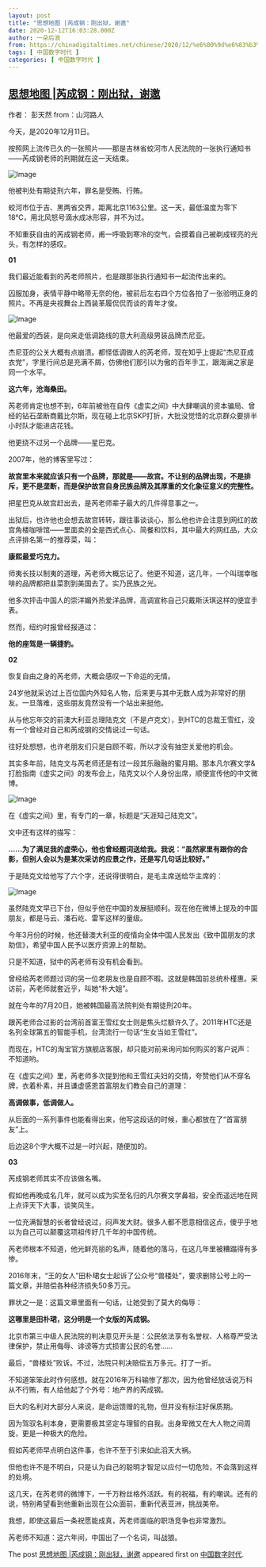 ```yaml
---
layout: post
title: "思想地图 |芮成钢：刚出狱，谢邀"
date: 2020-12-12T16:03:28.000Z
author: 一朵后浪
from: https://chinadigitaltimes.net/chinese/2020/12/%e6%80%9d%e6%83%b3%e5%9c%b0%e5%9b%be-%e8%8a%ae%e6%88%90%e9%92%a2%ef%bc%9a%e5%88%9a%e5%87%ba%e7%8b%b1%ef%bc%8c%e8%b0%a2%e9%82%80/
tags: [ 中国数字时代 ]
categories: [ 中国数字时代 ]
---
```

<!--1607789008000-->
[思想地图 |芮成钢：刚出狱，谢邀](https://chinadigitaltimes.net/chinese/2020/12/%e6%80%9d%e6%83%b3%e5%9c%b0%e5%9b%be-%e8%8a%ae%e6%88%90%e9%92%a2%ef%bc%9a%e5%88%9a%e5%87%ba%e7%8b%b1%ef%bc%8c%e8%b0%a2%e9%82%80/)
------

<div>
<p>作者： 彭天然  from：山河路人</p><p>今天，是2020年12月11日。</p><p>按照网上流传已久的一张照片——那是吉林省蛟河市人民法院的一张执行通知书——芮成钢老师的刑期就在这一天结束。</p><p><img src="https://chinadigitaltimes.net/chinese/files/2020/12/post-660442-5fd4e59e566c3." alt="Image" /></p><p>他被判处有期徒刑六年，罪名是受贿、行贿。</p><p>蛟河市位于吉、黑两省交界，距离北京1163公里。这一天，最低温度为零下18℃，用北风怒号滴水成冰形容，并不为过。</p><p>不知重获自由的芮成钢老师，甫一呼吸到寒冷的空气，会摸着自己被剃成锃亮的光头，有怎样的感叹。</p><p><strong>01</strong></p><p>我们最近能看到的芮老师照片，也是跟那张执行通知书一起流传出来的。</p><p>囚服加身，表情平静中略带无奈的他，被前后左右四个方位各拍了一张验明正身的照片。不再是央视舞台上西装革履侃侃而谈的青年才俊。</p><p><img src="https://chinadigitaltimes.net/chinese/files/2020/12/post-660442-5fd4e59fea536." alt="Image" /></p><p>他最爱的西装，是向来走低调路线的意大利高级男装品牌杰尼亚。</p><p>杰尼亚的公关大概有点崩溃。都怪低调做人的芮老师，现在知乎上提起“杰尼亚成衣党”，字里行间总是充满不屑，仿佛他们那引以为傲的百年手工，跟海澜之家是同一个水平。</p><p><strong>这六年，沧海桑田。</strong></p><p>芮老师肯定也想不到，6年前被他在自传《虚实之间》中大肆嘲讽的资本骗局、曾经的钻石垄断商戴比尔斯，现在碰上北京SKP打折，大批没觉悟的北京群众要排半小时队才能进店花钱。</p><p>他更绕不过另一个品牌——星巴克。</p><p>2007年，他的博客里写过：</p><p><strong>故宫里本来就应该只有一个品牌，那就是——故宫。不让别的品牌出现，不是排斥，更不是垄断，而是保护故宫自身民族品牌及其厚重的文化象征意义的完整性。</strong></p><p>把星巴克从故宫赶出去，是芮老师辈子最大的几件得意事之一。</p><p>出狱后，也许他也会想去故宫转转，跟往事谈谈心，那么他也许会注意到网红的故宫角楼咖啡馆——里面卖的全是西式点心、简餐和饮料，其中最大的网红品，大众点评排名第一的推荐菜，叫：</p><p><strong>康熙最爱巧克力。</strong></p><p>师夷长技以制夷的道理，芮老师大概忘记了。他更不知道，这几年，一个叫瑞幸咖啡的品牌都把韭菜割到美国去了。实乃民族之光。</p><p>他多次抨击中国人的崇洋媚外热爱洋品牌，高调宣称自己只戴斯沃琪这样的便宜手表。</p><p>然而，纽约时报曾经报道过：</p><p><strong>他的座驾是一辆捷豹。</strong></p><p><strong>02</strong></p><p>恢复自由之身的芮老师，大概会感叹一下命运的无情。</p><p>24岁他就采访过上百位国内外知名人物，后来更与其中无数人成为非常好的朋友。一旦落难，这些朋友竟然没有一个站出来挺他。</p><p>从与他忘年交的前澳大利亚总理陆克文（不是卢克文），到HTC的总裁王雪红，没有一个曾经对自己和芮成钢的交情说过一句话。</p><p>往好处想想，也许老朋友们只是自顾不暇，所以才没有抽空关爱他的机会。</p><p>其实多年前，陆克文与芮老师还是有过一段其乐融融的蜜月期。那本凡尔赛文学&amp;打脸指南《虚实之间》的发布会上，陆克文以个人身份出席，顺便宣传他的中文微博。</p><p><img src="https://chinadigitaltimes.net/chinese/files/2020/12/post-660442-5fd4e5a2b6fc3.png" alt="Image" /></p><p>在《虚实之间》里，有专门的一章，标题是“天涯知己陆克文”。</p><p>文中还有这样的描写：</p><p><strong>……为了满足我的虚荣心，他也曾经题词送给我。我说：“虽然家里有跟你的合影，但别人会以为是某次采访的应景之作，还是写几句话比较好。”</strong></p><p>于是陆克文给他写了六个字，还说得很明白，是毛主席送给华主席的：</p><p><img src="https://chinadigitaltimes.net/chinese/files/2020/12/post-660442-5fd4e5a45d39a.png" alt="Image" /></p><p>虽然陆克文早已下台，但似乎他在中国的发展挺顺利。现在他在微博上提及的中国朋友，都是马云、潘石屹、雷军这样的量级。</p><p>今年3月份的时候，他还替澳大利亚的疫情向全体中国人民发出《致中国朋友的求助信》，希望中国人民予以医疗资源上的帮助。</p><p>只是不知道，狱中的芮老师有没有机会看到。</p><p>曾经给芮老师题过词的另一位老朋友也是自顾不暇。这就是韩国前总统朴槿惠。采访前，芮老师就套近乎，叫她“朴大姐”。</p><p>就在今年的7月20日，她被韩国最高法院判处有期徒刑20年。</p><p>跟芮老师合过影的台湾前首富王雪红女士则是焦头烂额许久了。2011年HTC还是名列全球第五的智能手机，台湾流行一句话“生女当如王雪红”。</p><p>而现在，HTC的淘宝官方旗舰店客服，却只能对前来询问如何购买的客户说声：不知道哟。</p><p>在《虚实之间》里，芮老师多次提到他和王雪红夫妇的交情，夸赞他们从不穿名牌，衣着朴素，并且谦虚感恩首富朋友们教会自己的道理：</p><p><strong>高调做事，低调做人。</strong></p><p>从后面的一系列事件也能看得出来，他写这段话的时候，重心都放在了“首富朋友”上。</p><p>后边这8个字大概不过是一时兴起，随便加的。</p><p><strong>03</strong></p><p>芮成钢老师其实不应该做名嘴。</p><p>假如他再晚成名几年，就可以成为实至名归的凡尔赛文学鼻祖，安全而遥远地在网上点评天下大事，谈笑风生。</p><p>一位充满智慧的长者曾经说过，闷声发大财。很多人都不愿意相信这点，傻乎乎地以为自己可以颠覆这项祖传好几千年的中国传统。</p><p>芮老师根本不知道，他光鲜亮丽的名声，随着他的落马，在这几年里被糟蹋得有多惨。</p><p>2016年末，“王的女人”田朴珺女士起诉了公众号“兽楼处”，要求删除公号上的一篇文章，并赔偿各种经济损失50多万元。</p><p>罪状之一是：这篇文章里面有一句话，让她受到了莫大的侮辱：</p><p><strong>这哪里是田朴珺，这分明是一个女版的芮成钢。</strong></p><p>北京市第三中级人民法院的判决意见开头是：公民依法享有名誉权、人格尊严受法律保护，禁止用侮辱、诽谤等方式损害公民的名誉……</p><p>最后，“兽楼处”败诉。不过，法院只判决赔偿五万多元。打了一折。</p><p>不知道笨笨此时作何感想。就在2016年万科输惨了那次，因为他曾经放话说万科从不行贿，有人给他起了个外号：地产界的芮成钢。</p><p>巨大的名利对大部分人来说，是命运馈赠的礼物，但并没有标注好保质期。</p><p>因为驾驭名利本身，更需要极其坚定与理智的自我。出身卑微又在大人物之间周旋，更是一种极大的危险。</p><p>假如芮老师早点明白这件事，也许不至于引来如此滔天大祸。</p><p>但他也许不是不明白，只是认为自己的聪明才智足以应付一切危险，不会落到这样的处境。</p><p>这几天，在芮老师的微博下，一千万粉丝格外活跃。有的祝福，有的嘲讽。还有的说，特别希望看到他重新出现在公众面前，重新代表亚洲，挑战美帝。</p><p>我想，即使这最后一条祝愿能成真，芮老师面临的职场竞争也非常激烈。</p><p>芮老师不知道：这六年间，中国出了一个名词，叫战狼。</p><p>The post <a rel="nofollow" href="https://chinadigitaltimes.net/chinese/2020/12/%e6%80%9d%e6%83%b3%e5%9c%b0%e5%9b%be-%e8%8a%ae%e6%88%90%e9%92%a2%ef%bc%9a%e5%88%9a%e5%87%ba%e7%8b%b1%ef%bc%8c%e8%b0%a2%e9%82%80/">思想地图 |芮成钢：刚出狱，谢邀</a> appeared first on <a rel="nofollow" href="https://chinadigitaltimes.net/chinese">中国数字时代</a>.</p>
</div>
